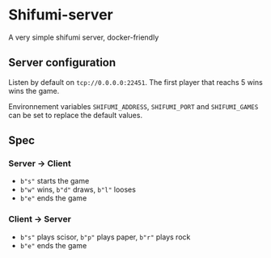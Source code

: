 # Shifumi-server

A very simple shifumi server, docker-friendly

## Server configuration

Listen by default on `tcp://0.0.0.0:22451`. The first player that reachs 5 wins wins the game.

Environnement variables `SHIFUMI_ADDRESS`, `SHIFUMI_PORT` and `SHIFUMI_GAMES` can be set to replace the default values.

## Spec

### Server -> Client

* `b"s"` starts the game
* `b"w"` wins, `b"d"` draws, `b"l"` looses
* `b"e"` ends the game

### Client -> Server

* `b"s"` plays scisor, `b"p"` plays paper, `b"r"` plays rock
* `b"e"` ends the game
